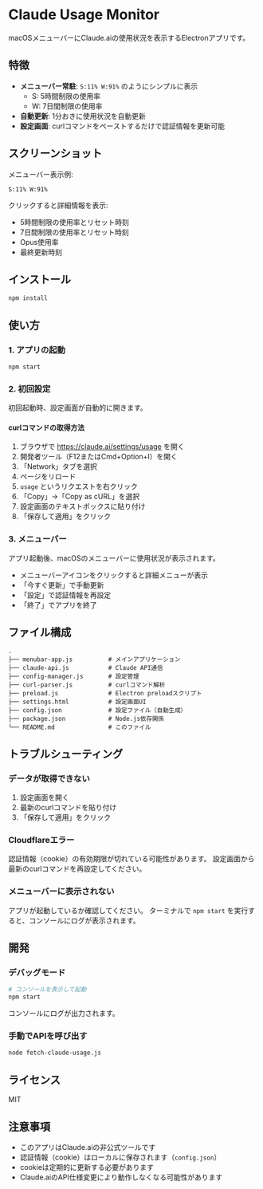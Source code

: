 # Claude Usage Monitor

macOSメニューバーにClaude.aiの使用状況を表示するElectronアプリです。

## 特徴

- **メニューバー常駐**: `S:11% W:91%` のようにシンプルに表示
  - S: 5時間制限の使用率
  - W: 7日間制限の使用率
- **自動更新**: 1分おきに使用状況を自動更新
- **設定画面**: curlコマンドをペーストするだけで認証情報を更新可能

## スクリーンショット

メニューバー表示例:
```
S:11% W:91%
```

クリックすると詳細情報を表示:
- 5時間制限の使用率とリセット時刻
- 7日間制限の使用率とリセット時刻
- Opus使用率
- 最終更新時刻

## インストール

```bash
npm install
```

## 使い方

### 1. アプリの起動

```bash
npm start
```

### 2. 初回設定

初回起動時、設定画面が自動的に開きます。

#### curlコマンドの取得方法

1. ブラウザで https://claude.ai/settings/usage を開く
2. 開発者ツール（F12またはCmd+Option+I）を開く
3. 「Network」タブを選択
4. ページをリロード
5. `usage` というリクエストを右クリック
6. 「Copy」→「Copy as cURL」を選択
7. 設定画面のテキストボックスに貼り付け
8. 「保存して適用」をクリック

### 3. メニューバー

アプリ起動後、macOSのメニューバーに使用状況が表示されます。

- メニューバーアイコンをクリックすると詳細メニューが表示
- 「今すぐ更新」で手動更新
- 「設定」で認証情報を再設定
- 「終了」でアプリを終了

## ファイル構成

```
.
├── menubar-app.js          # メインアプリケーション
├── claude-api.js           # Claude API通信
├── config-manager.js       # 設定管理
├── curl-parser.js          # curlコマンド解析
├── preload.js              # Electron preloadスクリプト
├── settings.html           # 設定画面UI
├── config.json             # 設定ファイル（自動生成）
├── package.json            # Node.js依存関係
└── README.md               # このファイル
```

## トラブルシューティング

### データが取得できない

1. 設定画面を開く
2. 最新のcurlコマンドを貼り付け
3. 「保存して適用」をクリック

### Cloudflareエラー

認証情報（cookie）の有効期限が切れている可能性があります。
設定画面から最新のcurlコマンドを再設定してください。

### メニューバーに表示されない

アプリが起動しているか確認してください。
ターミナルで `npm start` を実行すると、コンソールにログが表示されます。

## 開発

### デバッグモード

```bash
# コンソールを表示して起動
npm start
```

コンソールにログが出力されます。

### 手動でAPIを呼び出す

```bash
node fetch-claude-usage.js
```

## ライセンス

MIT

## 注意事項

- このアプリはClaude.aiの非公式ツールです
- 認証情報（cookie）はローカルに保存されます（`config.json`）
- cookieは定期的に更新する必要があります
- Claude.aiのAPI仕様変更により動作しなくなる可能性があります
